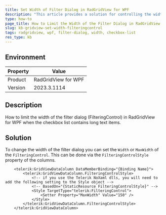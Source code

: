 ```yaml
---
title: Set Width of Filter Dialog in RadGridView for WPF
description: "This article provides a solution for controlling the width of the filter dialog in RadGridView for WPF when the checkbox list contains long text items."
type: how-to
page_title: How to Limit the Width of the Filter Dialog in RadGridView for WPF
slug: kb-gridview-set-width-filteringcontrol
tags: radgridview, wpf, filter-dialog, width, checkbox-list
res_type: kb
---
```


## Environment

| Property | Value |
| --- | --- |
| Product | RadGridView for WPF |
| Version | 2023.3.1114 |

## Description

How to limit the width of the filter dialog (FilteringControl) in RadGridView for WPF when the checkbox list contains long text items. 

## Solution

To change the width of the filter dialog you can set the `Width` or `MaxWidth` of the `FilteringControl`. This can be done via the `FilteringControlStyle` property of the columns.


```XAML
	<telerik:GridViewDataColumn DataMemberBinding="{Binding Name}">
		<telerik:GridViewDataColumn.FilteringControlStyle>
			<!-- if you use the Telerik NoXaml dlls, you will need to add the following setting to the Style object -->
			<!-- BasedOn="{StaticResource FilteringControlStyle}" -->
			<Style TargetType="telerik:FilteringControl">
				<Setter Property="MaxWidth" Value="150" />
			</Style>
		</telerik:GridViewDataColumn.FilteringControlStyle>
	</telerik:GridViewDataColumn>
```
